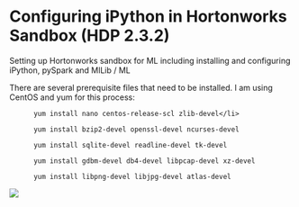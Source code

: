 # Configuring iPython in Hortonworks Sandbox (HDP 2.3.2)
Setting up Hortonworks sandbox for ML including installing and configuring iPython, pySpark and MlLib / ML

There are several prerequisite files that need to be installed. I am using CentOS and yum for this process:

          yum install nano centos-release-scl zlib-devel</li>

          yum install bzip2-devel openssl-devel ncurses-devel

          yum install sqlite-devel readline-devel tk-devel

          yum install gdbm-devel db4-devel libpcap-devel xz-devel

          yum install libpng-devel libjpg-devel atlas-devel

<img src="file:///Users/ledell/Downloads/ipythonprereq.png"/>
